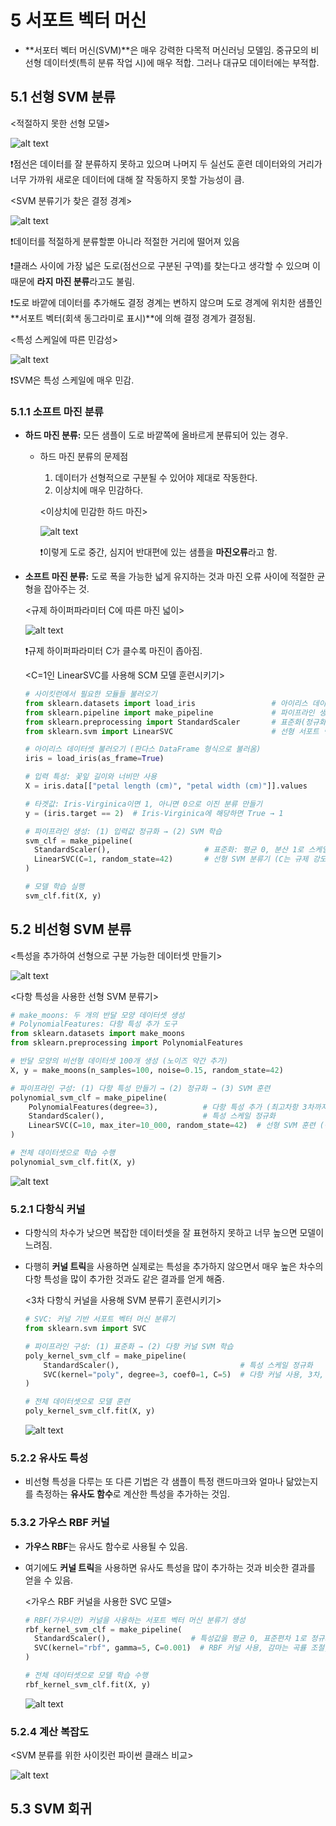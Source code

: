 # 5 서포트 벡터 머신

- **서포터 벡터 머신(SVM)**은 매우 강력한 다목적 머신러닝 모델임. 중규모의 비선형 데이터셋(특히 분류 작업 시)에 매우 적합. 그러나 대규모 데이터에는 부적합.

## 5.1 선형 SVM 분류

<적절하지 못한 선형 모델>

![alt text](image.png)

❗점선은 데이터를 잘 분류하지 못하고 있으며 나머지 두 실선도 훈련 데이터와의 거리가 너무 가까워 새로운 데이터에 대해 잘 작동하지 못할 가능성이 큼.

<SVM 분류기가 찾은 결정 경계>

![alt text](image-1.png)

❗데이터를 적절하게 분류할뿐 아니라 적절한 거리에 떨어져 있음

❗클래스 사이에 가장 넓은 도로(점선으로 구분된 구역)를 찾는다고 생각할 수 있으며 이 때문에 **라지 마진 분류**라고도 불림.

❗도로 바깥에 데이터를 추가해도 결정 경계는 변하지 않으며 도로 경계에 위치한 샘플인 **서포트 벡터(회색 동그라미로 표시)**에 의해 결정 경계가 결정됨.

<특성 스케일에 따른 민감성>

![alt text](image-2.png)

❗SVM은 특성 스케일에 매우 민감.

### 5.1.1 소프트 마진 분류

- **하드 마진 분류:** 모든 샘플이 도로 바깥쪽에 올바르게 분류되어 있는 경우.
  - 하드 마진 분류의 문제점

     1. 데이터가 선형적으로 구분될 수 있어야 제대로 작동한다.
     2. 이상치에 매우 민감하다.

    <이상치에 민감한 하드 마진>

    ![alt text](image-3.png)

    ❗이렇게 도로 중간, 심지어 반대편에 있는 샘플을 **마진오류**라고 함.

- **소프트 마진 분류:** 도로 폭을 가능한 넓게 유지하는 것과 마진 오류 사이에 적절한 균형을 잡아주는 것.

  <규제 하이퍼파라미터 C에 따른 마진 넓이>

  ![alt text](image-4.png)

  ❗규제 하이퍼파라미터 C가 클수록 마진이 좁아짐.

  <C=1인 LinearSVC를 사용해 SCM 모델 훈련시키기>

  ```python
  # 사이킷런에서 필요한 모듈들 불러오기
  from sklearn.datasets import load_iris                 # 아이리스 데이터셋 로드용
  from sklearn.pipeline import make_pipeline             # 파이프라인 생성 함수
  from sklearn.preprocessing import StandardScaler       # 표준화(정규화) 도구
  from sklearn.svm import LinearSVC                      # 선형 서포트 벡터 머신 분류기

  # 아이리스 데이터셋 불러오기 (판다스 DataFrame 형식으로 불러옴)
  iris = load_iris(as_frame=True)

  # 입력 특성: 꽃잎 길이와 너비만 사용
  X = iris.data[["petal length (cm)", "petal width (cm)"]].values

  # 타겟값: Iris-Virginica이면 1, 아니면 0으로 이진 분류 만들기
  y = (iris.target == 2)  # Iris-Virginica에 해당하면 True → 1

  # 파이프라인 생성: (1) 입력값 정규화 → (2) SVM 학습
  svm_clf = make_pipeline(
    StandardScaler(),                     # 표준화: 평균 0, 분산 1로 스케일 조정
    LinearSVC(C=1, random_state=42)       # 선형 SVM 분류기 (C는 규제 강도)
  )

  # 모델 학습 실행
  svm_clf.fit(X, y)

  ```

## 5.2 비선형 SVM 분류

  <특성을 추가하여 선형으로 구분 가능한 데이터셋 만들기>

  ![alt text](image-5.png)

  <다항 특성을 사용한 선형 SVM 분류기>

  ```python
  # make_moons: 두 개의 반달 모양 데이터셋 생성
  # PolynomialFeatures: 다항 특성 추가 도구
  from sklearn.datasets import make_moons
  from sklearn.preprocessing import PolynomialFeatures

  # 반달 모양의 비선형 데이터셋 100개 생성 (노이즈 약간 추가)
  X, y = make_moons(n_samples=100, noise=0.15, random_state=42)

  # 파이프라인 구성: (1) 다항 특성 만들기 → (2) 정규화 → (3) SVM 훈련
  polynomial_svm_clf = make_pipeline(
      PolynomialFeatures(degree=3),          # 다항 특성 추가 (최고차항 3차까지)
      StandardScaler(),                      # 특성 스케일 정규화
      LinearSVC(C=10, max_iter=10_000, random_state=42)  # 선형 SVM 훈련 (규제 약하게)
  )

  # 전체 데이터셋으로 학습 수행
  polynomial_svm_clf.fit(X, y)
  ```

  ![alt text](image-6.png)

### 5.2.1 다항식 커널

-  다항식의 차수가 낮으면 복잡한 데이터셋을 잘 표현하지 못하고 너무 높으면 모델이 느려짐.
  
- 다행히 **커널 트릭**을 사용하면 실제로는 특성을 추가하지 않으면서 매우 높은 차수의 다항 특성을 많이 추가한 것과도 같은 결과를 얻게 해줌.

  <3차 다항식 커널을 사용해 SVM 분류기 훈련시키기>

  ```python
  # SVC: 커널 기반 서포트 벡터 머신 분류기
  from sklearn.svm import SVC

  # 파이프라인 구성: (1) 표준화 → (2) 다항 커널 SVM 학습
  poly_kernel_svm_clf = make_pipeline(
      StandardScaler(),                           # 특성 스케일 정규화
      SVC(kernel="poly", degree=3, coef0=1, C=5)  # 다항 커널 사용, 3차, coef0=1(모델이 높은 차수와 낮은 차수에 얼마나 영향을 받을지 조절), 규제강도 C=5
  )

  # 전체 데이터셋으로 모델 훈련
  poly_kernel_svm_clf.fit(X, y)
  ```

  ![alt text](image-8.png)

### 5.2.2 유사도 특성

- 비선형 특성을 다루는 또 다른 기법은 각 샘플이 특정 랜드마크와 얼마나 닮았는지를 측정하는 **유사도 함수**로 계산한 특성을 추가하는 것임.

### 5.3.2 가우스 RBF 커널

- **가우스 RBF**는 유사도 함수로 사용될 수 있음.

- 여기에도 **커널 트릭**을 사용하면 유사도 특성을 많이 추가하는 것과 비슷한 결과를 얻을 수 있음.

  <가우스 RBF 커널을 사용한 SVC 모델>

  ```python
  # RBF(가우시안) 커널을 사용하는 서포트 벡터 머신 분류기 생성
  rbf_kernel_svm_clf = make_pipeline(
    StandardScaler(),                  # 특성값을 평균 0, 표준편차 1로 정규화
    SVC(kernel="rbf", gamma=5, C=0.001)  # RBF 커널 사용, 감마는 곡률 조절, C는 규제 강도 (작을수록 규제 강함)
  )

  # 전체 데이터셋으로 모델 학습 수행
  rbf_kernel_svm_clf.fit(X, y)
  ```

  ![alt text](image-9.png)

### 5.2.4 계산 복잡도

<SVM 분류를 위한 사이킷런 파이썬 클래스 비교>

![alt text](image-10.png)

## 5.3 SVM 회귀








